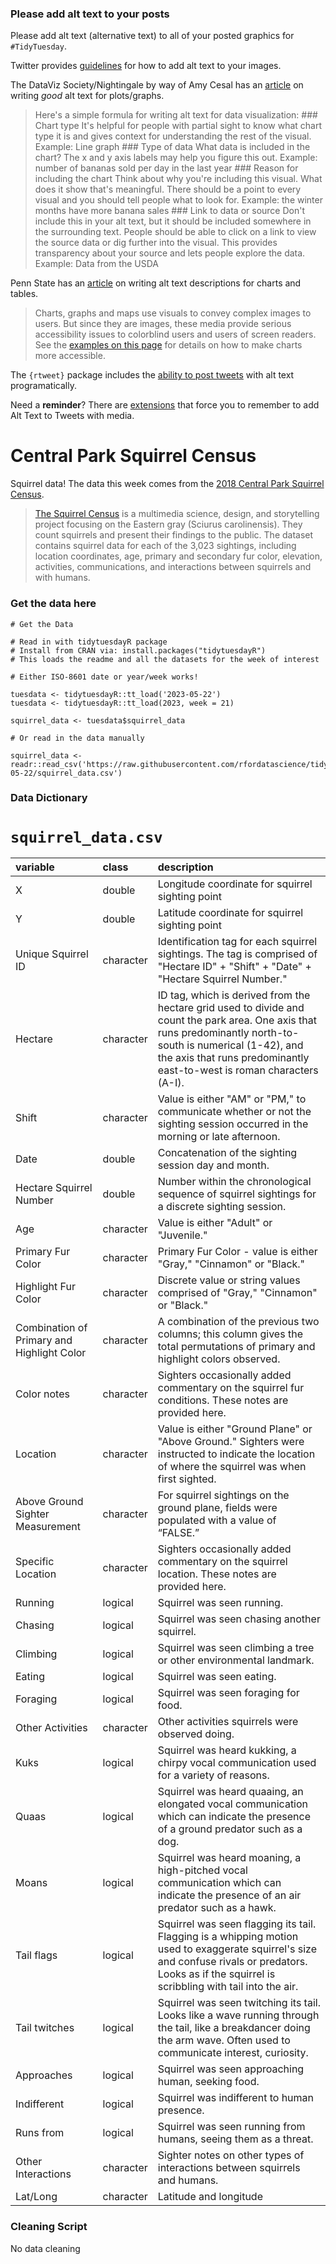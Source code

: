 ### Please add alt text to your posts

Please add alt text (alternative text) to all of your posted graphics
for `#TidyTuesday`.

Twitter provides
[guidelines](https://help.twitter.com/en/using-twitter/picture-descriptions)
for how to add alt text to your images.

The DataViz Society/Nightingale by way of Amy Cesal has an
[article](https://medium.com/nightingale/writing-alt-text-for-data-visualization-2a218ef43f81)
on writing *good* alt text for plots/graphs.

> Here's a simple formula for writing alt text for data visualization:
> \### Chart type It's helpful for people with partial sight to know
> what chart type it is and gives context for understanding the rest of
> the visual. Example: Line graph \### Type of data What data is
> included in the chart? The x and y axis labels may help you figure
> this out. Example: number of bananas sold per day in the last year
> \### Reason for including the chart Think about why you're including
> this visual. What does it show that's meaningful. There should be a
> point to every visual and you should tell people what to look for.
> Example: the winter months have more banana sales \### Link to data or
> source Don't include this in your alt text, but it should be included
> somewhere in the surrounding text. People should be able to click on a
> link to view the source data or dig further into the visual. This
> provides transparency about your source and lets people explore the
> data. Example: Data from the USDA

Penn State has an
[article](https://accessibility.psu.edu/images/charts/) on writing alt
text descriptions for charts and tables.

> Charts, graphs and maps use visuals to convey complex images to users.
> But since they are images, these media provide serious accessibility
> issues to colorblind users and users of screen readers. See the
> [examples on this page](https://accessibility.psu.edu/images/charts/)
> for details on how to make charts more accessible.

The `{rtweet}` package includes the [ability to post
tweets](https://docs.ropensci.org/rtweet/reference/post_tweet.html) with
alt text programatically.

Need a **reminder**? There are
[extensions](https://chrome.google.com/webstore/detail/twitter-required-alt-text/fpjlpckbikddocimpfcgaldjghimjiik/related)
that force you to remember to add Alt Text to Tweets with media.

# Central Park Squirrel Census

Squirrel data! The data this week comes from the [2018 Central Park Squirrel Census](https://data.cityofnewyork.us/Environment/2018-Central-Park-Squirrel-Census-Squirrel-Data/vfnx-vebw).

> [The Squirrel Census](https://www.thesquirrelcensus.com/) is a multimedia science, design, and storytelling project focusing on the Eastern gray (Sciurus carolinensis). They count squirrels and present their findings to the public. The dataset contains squirrel data for each of the 3,023 sightings, including location coordinates, age, primary and secondary fur color, elevation, activities, communications, and interactions between squirrels and with humans.



### Get the data here

```{r}
# Get the Data

# Read in with tidytuesdayR package 
# Install from CRAN via: install.packages("tidytuesdayR")
# This loads the readme and all the datasets for the week of interest

# Either ISO-8601 date or year/week works!

tuesdata <- tidytuesdayR::tt_load('2023-05-22')
tuesdata <- tidytuesdayR::tt_load(2023, week = 21)

squirrel_data <- tuesdata$squirrel_data

# Or read in the data manually

squirrel_data <- readr::read_csv('https://raw.githubusercontent.com/rfordatascience/tidytuesday/master/data/2023/2023-05-22/squirrel_data.csv')

```

### Data Dictionary

# `squirrel_data.csv`

|variable                                   |class     |description                                |
|:------------------------------------------|:---------|:------------------------------------------|
|X                                          |double    |Longitude coordinate for squirrel sighting point                                          |
|Y                                          |double    |Latitude coordinate for squirrel sighting point                                          |
|Unique Squirrel ID                         |character |Identification tag for each squirrel sightings. The tag is comprised of "Hectare ID" + "Shift" + "Date" + "Hectare Squirrel Number."                        |
|Hectare                                    |character |ID tag, which is derived from the hectare grid used to divide and count the park area. One axis that runs predominantly north-to-south is numerical (1-42), and the axis that runs predominantly east-to-west is roman characters (A-I).                                    |
|Shift                                      |character |Value is either "AM" or "PM," to communicate whether or not the sighting session occurred in the morning or late afternoon.                                      |
|Date                                       |double    |Concatenation of the sighting session day and month.                                       |
|Hectare Squirrel Number                    |double    |Number within the chronological sequence of squirrel sightings for a discrete sighting session.                    |
|Age                                        |character |Value is either "Adult" or "Juvenile."                                        |
|Primary Fur Color                          |character |Primary Fur Color - value is either "Gray," "Cinnamon" or "Black."                          |
|Highlight Fur Color                        |character |Discrete value or string values comprised of "Gray," "Cinnamon" or "Black."                        |
|Combination of Primary and Highlight Color |character |A combination of the previous two columns; this column gives the total permutations of primary and highlight colors observed. |
|Color notes                                |character |Sighters occasionally added commentary on the squirrel fur conditions. These notes are provided here.                                |
|Location                                   |character |Value is either "Ground Plane" or "Above Ground." Sighters were instructed to indicate the location of where the squirrel was when first sighted.                                 |
|Above Ground Sighter Measurement           |character |For squirrel sightings on the ground plane, fields were populated with a value of “FALSE.”          |
|Specific Location                          |character |Sighters occasionally added commentary on the squirrel location. These notes are provided here.                         |
|Running                                    |logical   |Squirrel was seen running.                                   |
|Chasing                                    |logical   |Squirrel was seen chasing another squirrel.                                 |
|Climbing                                   |logical   |Squirrel was seen climbing a tree or other environmental landmark.                                  |
|Eating                                     |logical   |Squirrel was seen eating.                                    |
|Foraging                                   |logical   |Squirrel was seen foraging for food.                                  |
|Other Activities                           |character |Other activities squirrels were observed doing.                           |
|Kuks                                       |logical   |Squirrel was heard kukking, a chirpy vocal communication used for a variety of reasons.                                       |
|Quaas                                      |logical   |Squirrel was heard quaaing, an elongated vocal communication which can indicate the presence of a ground predator such as a dog.                                      |
|Moans                                      |logical   |Squirrel was heard moaning, a high-pitched vocal communication which can indicate the presence of an air predator such as a hawk.                                     |
|Tail flags                                 |logical   |Squirrel was seen flagging its tail. Flagging is a whipping motion used to exaggerate squirrel's size and confuse rivals or predators. Looks as if the squirrel is scribbling with tail into the air.                                 |
|Tail twitches                              |logical   |Squirrel was seen twitching its tail. Looks like a wave running through the tail, like a breakdancer doing the arm wave. Often used to communicate interest, curiosity.                              |
|Approaches                                 |logical   |Squirrel was seen approaching human, seeking food.                                 |
|Indifferent                                |logical   |Squirrel was indifferent to human presence.                               |
|Runs from                                  |logical   |Squirrel was seen running from humans, seeing them as a threat.                                 |
|Other Interactions                         |character |Sighter notes on other types of interactions between squirrels and humans.                         |
|Lat/Long                                   |character |Latitude and longitude                                  |

### Cleaning Script

No data cleaning